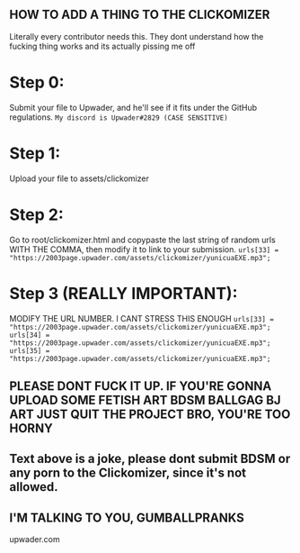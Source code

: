 ## HOW TO ADD A THING TO THE CLICKOMIZER
Literally every contributor needs this. They dont understand how the fucking thing works and its actually pissing me off
# Step 0:
Submit your file to Upwader, and he'll see if it fits under the GitHub regulations.
```My discord is Upwader#2829 (CASE SENSITIVE)```
# Step 1:
Upload your file to assets/clickomizer
# Step 2:
Go to root/clickomizer.html and copypaste the last string of random urls WITH THE COMMA, then modify it to link to your submission.
```urls[33] = "https://2003page.upwader.com/assets/clickomizer/yunicuaEXE.mp3";```
# Step 3 (REALLY IMPORTANT):
MODIFY THE URL NUMBER. I CANT STRESS THIS ENOUGH
```urls[33] = "https://2003page.upwader.com/assets/clickomizer/yunicuaEXE.mp3";```
```urls[34] = "https://2003page.upwader.com/assets/clickomizer/yunicuaEXE.mp3";```
```urls[35] = "https://2003page.upwader.com/assets/clickomizer/yunicuaEXE.mp3";```
## PLEASE DONT FUCK IT UP. IF YOU'RE GONNA UPLOAD SOME FETISH ART BDSM BALLGAG BJ ART JUST QUIT THE PROJECT BRO, YOU'RE TOO HORNY
## Text above is a joke, please dont submit BDSM or any porn to the Clickomizer, since it's not allowed.
## I'M TALKING TO YOU, GUMBALLPRANKS
upwader.com